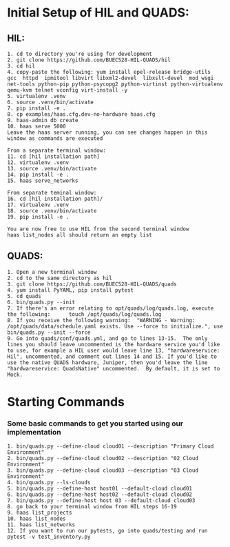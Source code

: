 # Initial Setup of HIL and QUADS:

## HIL:

	1. cd to directory you're using for development
	2. git clone https://github.com/BUEC528-HIL-QUADS/hil
	3. cd hil
	4. copy-paste the following: yum install epel-release bridge-utils  gcc  httpd  ipmitool libvirt libxml2-devel  libxslt-devel  mod_wsgi net-tools python-pip python-psycopg2 python-virtinst python-virtualenv qemu-kvm telnet vconfig virt-install -y
	5. virtualenv .venv
	6. source .venv/bin/activate
	7. pip install -e .
	8. cp examples/haas.cfg.dev-no-hardware haas.cfg
	9. haas-admin db create
	10. haas serve 5000
	Leave the haas server running, you can see changes happen in this window as commands are executed
	
	From a separate terminal window:
	11. cd [hil installation path]
	12. virtualenv .venv
	13. source .venv/bin/activate
	14. pip install -e .
	15. haas serve_networks

	From separate teminal window:
	16. cd [hil installation path]/
	17. virtualenv .venv
	18. source .venv/bin/activate
	19. pip install -e .
	
	You are now free to use HIL from the second terminal window
	haas list_nodes all should return an empty list


## QUADS:

	1. Open a new terminal window
	2. cd to the same directory as hil	
	3. git clone https://github.com/BUEC528-HIL-QUADS/quads
	4. yum install PyYAML, pip install pytest
	5. cd quads
	6. bin/quads.py --init
	7. If there's an error relating to opt/quads/log/quads.log, execute the following: 		touch /opt/quads/log/quads.log	
	8. If you receive the following warning:  "WARNING - Warning: /opt/quads/data/schedule.yaml exists. Use --force to initialize.", use bin/quads.py --init --force 
	9. Go into quads/conf/quads.yml, and go to lines 13-15.  The only lines you should leave uncommented is the hardware service you'd like to use, for example a HIL user would leave line 13, "hardwareservice: Hil", uncommented, and comment out lines 14 and 15. If you'd like to use the native QUADS hardware, Juniper, then you'd leave the line "hardwareservice: QuadsNative" uncommented.  By default, it is set to Mock.

# Starting Commands
### Some basic commands to get you started using our implementation
	1. bin/quads.py --define-cloud cloud01 --description "Primary Cloud Environment"
	2. bin/quads.py --define-cloud cloud02 --description "02 Cloud Environment"
	3. bin/quads.py --define-cloud cloud03 --description "03 Cloud Environment"
	4. bin/quads.py --ls-clouds
	5. bin/quads.py --define-host host01 --default-cloud cloud01
	6. bin/quads.py --define-host host02 --default-cloud cloud02
	7. bin/quads.py --define-host host 03 --default-cloud cloud03
	8. go back to your terminal window from HIL steps 16-19
	9. haas list_projects
	10. haas list_nodes
	11. haas list_networks
	12. If you want to run our pytests, go into quads/testing and run pytest -v test_inventory.py
